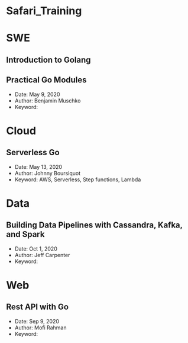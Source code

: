# Safari_Training

# SWE
## Introduction to Golang

## Practical Go Modules
* Date: May 9, 2020
* Author: Benjamin Muschko 
* Keyword:

# Cloud
## Serverless Go
* Date: May 13, 2020
* Author: Johnny Boursiquot
* Keyword: AWS, Serverless, Step functions, Lambda

# Data
## Building Data Pipelines with Cassandra, Kafka, and Spark
* Date: Oct 1, 2020
* Author: Jeff Carpenter
* Keyword:

# Web
## Rest API with Go
* Date: Sep 9, 2020
* Author: Mofi Rahman
* Keyword: